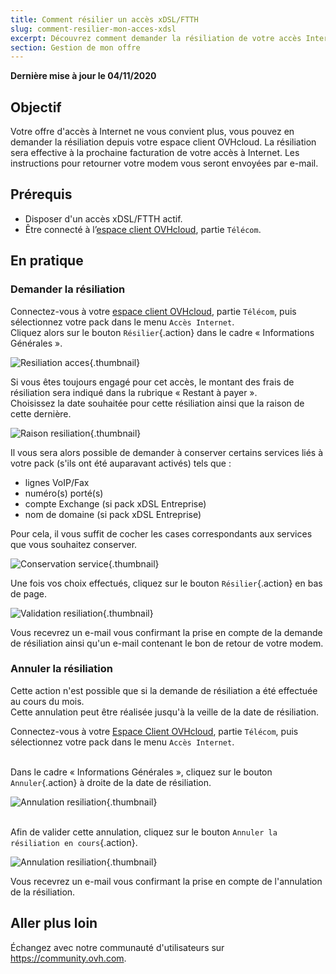 ```yaml
---
title: Comment résilier un accès xDSL/FTTH
slug: comment-resilier-mon-acces-xdsl
excerpt: Découvrez comment demander la résiliation de votre accès Internet
section: Gestion de mon offre
---
```


**Dernière mise à jour le 04/11/2020**

## Objectif

Votre offre d'accès à Internet ne vous convient plus, vous pouvez en demander la résiliation depuis votre espace client OVHcloud.
La résiliation sera effective à la prochaine facturation de votre accès à Internet. Les instructions pour retourner votre modem vous seront envoyées par e-mail.

## Prérequis

- Disposer d'un accès xDSL/FTTH actif.
- Être connecté à l’[espace client OVHcloud](https://www.ovh.com/auth/?action=gotomanager), partie `Télécom`.

## En pratique

### Demander la résiliation

Connectez-vous à votre [espace client OVHcloud](https://www.ovh.com/auth/?action=gotomanager), partie `Télécom`, puis sélectionnez votre pack dans le menu  `Accès Internet`.
<br>Cliquez alors sur le bouton `Résilier`{.action} dans le cadre « Informations Générales ».

![Resiliation acces](images/Resiliation01-edit.png){.thumbnail}

Si vous êtes toujours engagé pour cet accès, le montant des frais de résiliation sera indiqué dans la rubrique « Restant à payer ».
<br>Choisissez la date souhaitée pour cette résiliation ainsi que la raison de cette dernière.

![Raison resiliation](images/Resiliation02-edit.png){.thumbnail}

Il vous sera alors possible de demander à conserver certains services liés à votre pack (s'ils ont été auparavant activés) tels que :

- lignes VoIP/Fax
- numéro(s) porté(s)
- compte Exchange (si pack xDSL Entreprise)
- nom de domaine (si pack xDSL Entreprise)

Pour cela, il vous suffit de cocher les cases correspondants aux services que vous souhaitez conserver.

![Conservation service](images/Resiliation03-edit.png){.thumbnail}

Une fois vos choix effectués, cliquez sur le bouton `Résilier`{.action} en bas de page.

![Validation resiliation](images/Resiliation04-edit.png){.thumbnail}

Vous recevrez un e-mail vous confirmant la prise en compte de la demande de résiliation ainsi qu'un e-mail contenant le bon de retour de votre modem.

### Annuler la résiliation

Cette action n'est possible que si la demande de résiliation a été effectuée au cours du mois.
<br> Cette annulation peut être réalisée jusqu'à la veille de la date de résiliation.

Connectez-vous à votre [Espace Client OVHcloud](https://www.ovh.com/auth/?action=gotomanager), partie `Télécom`, puis sélectionnez votre pack dans le menu `Accès Internet`.

<br>Dans le cadre « Informations Générales », cliquez sur le bouton `Annuler`{.action} à droite de la date de résiliation.

![Annulation resiliation](images/Resiliation05-edit.png){.thumbnail}

<br>Afin de valider cette annulation, cliquez sur le bouton `Annuler la résiliation en cours`{.action}.

![Annulation resiliation](images/Resiliation06-edit.png){.thumbnail}

Vous recevrez un e-mail vous confirmant la prise en compte de l'annulation de la résiliation.

## Aller plus loin

Échangez avec notre communauté d'utilisateurs sur <https://community.ovh.com>.
